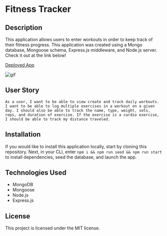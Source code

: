 # Fitness Tracker

## Description
This application allows users to enter workouts in order to keep track of their fitness progress. This application was created using a Mongo database, Mongoose schema, Express.js middleware, and Node.js server. Check it out at the link below!

[Deployed App](https://fitness-tracker-mw.herokuapp.com/)

![gif](./assets/fitness-tracker.gif)

## User Story

```
As a user, I want to be able to view create and track daily workouts. I want to be able to log multiple exercises in a workout on a given day. I should also be able to track the name, type, weight, sets, reps, and duration of exercise. If the exercise is a cardio exercise, I should be able to track my distance traveled.
```

## Installation

If you would like to install this application locally, start by cloning this repository. Next, in your CLI, enter ```npm i && npm run seed && npm run start``` to install dependencies, seed the database, and launch the app. 

## Technologies Used
- MongoDB
- Mongoose
- Node.js
- Express.js

## License
This project is licensed under the MIT license.